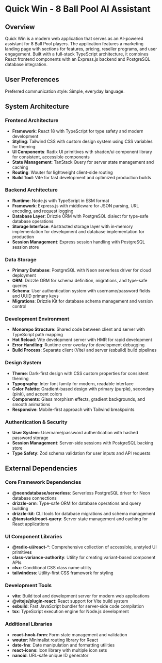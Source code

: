 # Quick Win - 8 Ball Pool AI Assistant

## Overview

Quick Win is a modern web application that serves as an AI-powered assistant for 8 Ball Pool players. The application features a marketing landing page with sections for features, pricing, reseller programs, and user engagement. Built with a full-stack TypeScript architecture, it combines React frontend components with an Express.js backend and PostgreSQL database integration.

## User Preferences

Preferred communication style: Simple, everyday language.

## System Architecture

### Frontend Architecture
- **Framework**: React 18 with TypeScript for type safety and modern development
- **Styling**: Tailwind CSS with custom design system using CSS variables for theming
- **UI Components**: Radix UI primitives with shadcn/ui component library for consistent, accessible components
- **State Management**: TanStack Query for server state management and caching
- **Routing**: Wouter for lightweight client-side routing
- **Build Tool**: Vite for fast development and optimized production builds

### Backend Architecture
- **Runtime**: Node.js with TypeScript in ESM format
- **Framework**: Express.js with middleware for JSON parsing, URL encoding, and request logging
- **Database Layer**: Drizzle ORM with PostgreSQL dialect for type-safe database operations
- **Storage Interface**: Abstracted storage layer with in-memory implementation for development and database implementation for production
- **Session Management**: Express session handling with PostgreSQL session store

### Data Storage
- **Primary Database**: PostgreSQL with Neon serverless driver for cloud deployment
- **ORM**: Drizzle ORM for schema definition, migrations, and type-safe queries
- **Schema**: User authentication system with username/password fields and UUID primary keys
- **Migrations**: Drizzle Kit for database schema management and version control

### Development Environment
- **Monorepo Structure**: Shared code between client and server with TypeScript path mapping
- **Hot Reload**: Vite development server with HMR for rapid development
- **Error Handling**: Runtime error overlay for development debugging
- **Build Process**: Separate client (Vite) and server (esbuild) build pipelines

### Design System
- **Theme**: Dark-first design with CSS custom properties for consistent theming
- **Typography**: Inter font family for modern, readable interface
- **Color Palette**: Gradient-based design with primary (purple), secondary (pink), and accent colors
- **Components**: Glass morphism effects, gradient backgrounds, and smooth animations
- **Responsive**: Mobile-first approach with Tailwind breakpoints

### Authentication & Security
- **User System**: Username/password authentication with hashed password storage
- **Session Management**: Server-side sessions with PostgreSQL backing store
- **Type Safety**: Zod schema validation for user inputs and API requests

## External Dependencies

### Core Framework Dependencies
- **@neondatabase/serverless**: Serverless PostgreSQL driver for Neon database connections
- **drizzle-orm**: Type-safe ORM for database operations and query building
- **drizzle-kit**: CLI tools for database migrations and schema management
- **@tanstack/react-query**: Server state management and caching for React applications

### UI Component Libraries
- **@radix-ui/react-***: Comprehensive collection of accessible, unstyled UI primitives
- **class-variance-authority**: Utility for creating variant-based component APIs
- **clsx**: Conditional CSS class name utility
- **tailwindcss**: Utility-first CSS framework for styling

### Development Tools
- **vite**: Build tool and development server for modern web applications
- **@vitejs/plugin-react**: React support for Vite build system
- **esbuild**: Fast JavaScript bundler for server-side code compilation
- **tsx**: TypeScript execution engine for Node.js development

### Additional Libraries
- **react-hook-form**: Form state management and validation
- **wouter**: Minimalist routing library for React
- **date-fns**: Date manipulation and formatting utilities
- **react-icons**: Icon library with multiple icon sets
- **nanoid**: URL-safe unique ID generator